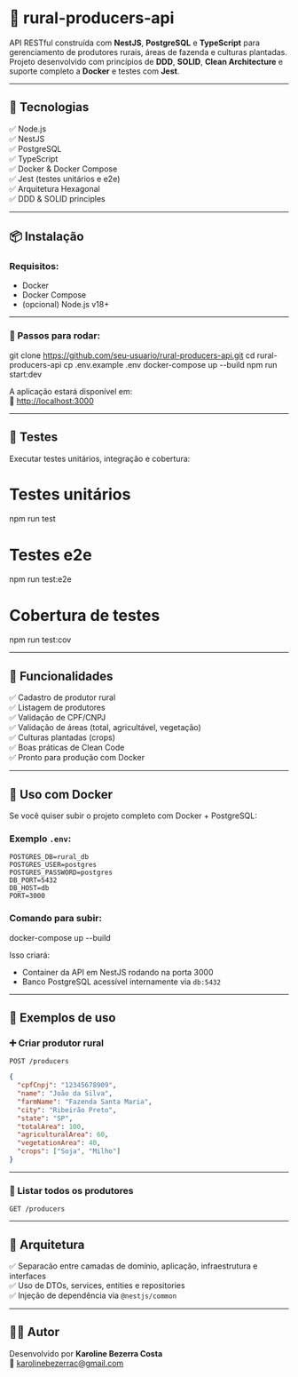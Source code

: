 # 🌾 rural-producers-api

API RESTful construída com **NestJS**, **PostgreSQL** e **TypeScript** para gerenciamento de produtores rurais, áreas de fazenda e culturas plantadas.  
Projeto desenvolvido com princípios de **DDD**, **SOLID**, **Clean Architecture** e suporte completo a **Docker** e testes com **Jest**.

---

## 🚀 Tecnologias

✅ Node.js  
✅ NestJS  
✅ PostgreSQL  
✅ TypeScript  
✅ Docker & Docker Compose  
✅ Jest (testes unitários e e2e)  
✅ Arquitetura Hexagonal  
✅ DDD & SOLID principles  

---

## 📦 Instalação

### Requisitos:
- Docker  
- Docker Compose  
- (opcional) Node.js v18+

---

### 🔧 Passos para rodar:


git clone https://github.com/seu-usuario/rural-producers-api.git
cd rural-producers-api
cp .env.example .env
docker-compose up --build
npm run start:dev


A aplicação estará disponível em:  
📍 [http://localhost:3000](http://localhost:3000)

---

## 🧪 Testes

Executar testes unitários, integração e cobertura:

# Testes unitários
npm run test

# Testes e2e
npm run test:e2e

# Cobertura de testes
npm run test:cov


---

## 📌 Funcionalidades

✅ Cadastro de produtor rural  
✅ Listagem de produtores  
✅ Validação de CPF/CNPJ  
✅ Validação de áreas (total, agricultável, vegetação)  
✅ Culturas plantadas (crops)  
✅ Boas práticas de Clean Code  
✅ Pronto para produção com Docker  

---

## 🐳 Uso com Docker

Se você quiser subir o projeto completo com Docker + PostgreSQL:

### Exemplo `.env`:

```env
POSTGRES_DB=rural_db
POSTGRES_USER=postgres
POSTGRES_PASSWORD=postgres
DB_PORT=5432
DB_HOST=db
PORT=3000
```

### Comando para subir:

docker-compose up --build

Isso criará:
- Container da API em NestJS rodando na porta 3000
- Banco PostgreSQL acessível internamente via `db:5432`

---

## 📨 Exemplos de uso

### ➕ Criar produtor rural

`POST /producers`

```json
{
  "cpfCnpj": "12345678909",
  "name": "João da Silva",
  "farmName": "Fazenda Santa Maria",
  "city": "Ribeirão Preto",
  "state": "SP",
  "totalArea": 100,
  "agriculturalArea": 60,
  "vegetationArea": 40,
  "crops": ["Soja", "Milho"]
}
```

---

### 📄 Listar todos os produtores

`GET /producers`

---

## 🧐 Arquitetura

✅ Separacão entre camadas de domínio, aplicação, infraestrutura e interfaces  
✅ Uso de DTOs, services, entities e repositories  
✅ Injeção de dependência via `@nestjs/common`

---

## 👩‍💼 Autor

Desenvolvido por **Karoline Bezerra Costa**  
📧 karolinebezerrac@gmail.com

